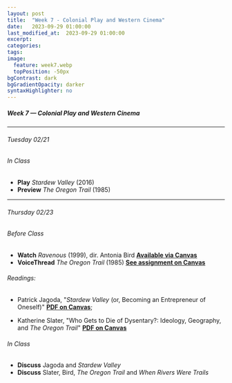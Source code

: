 ```yaml
---
layout: post
title:  "Week 7 - Colonial Play and Western Cinema"
date:   2023-09-29 01:00:00
last_modified_at:  2023-09-29 01:00:00
excerpt: 
categories: 
tags: 
image:
  feature: week7.webp
  topPosition: -50px
bgContrast: dark
bgGradientOpacity: darker
syntaxHighlighter: no
---
```

##### **Week 7 — Colonial Play and Western Cinema**

---

###### Tuesday 02/21

###### *In Class*
- **Play** *Stardew Valley* (2016) 
- **Preview** *The Oregon Trail* (1985)

---

###### Thursday 02/23

###### *Before Class*
- **Watch** *Ravenous* (1999), dir. Antonia Bird [**Available via Canvas**](https://uncch.instructure.com/courses/17305/discussion_topics/153513)
- **VoiceThread** *The Oregon Trail* (1985) [**See assignment on Canvas**](https://uncch.instructure.com/courses/17305/assignments/188205)

###### Readings:

- Patrick Jagoda, "*Stardew Valley* (or, Becoming an Entrepreneur of Oneself)" [**PDF on Canvas**](https://uncch.instructure.com/courses/17305/files/folder/Readings?preview=2857219);

- Katherine Slater, "Who Gets to Die of Dysentary?: Ideology, Geography, and *The Oregon Trail*" [**PDF on Canvas**](https://uncch.instructure.com/courses/17305/files/folder/Readings?preview=2857220)

###### *In Class*
- **Discuss** Jagoda and *Stardew Valley*
- **Discuss** Slater, Bird, *The Oregon Trail* and *When Rivers Were Trails*
